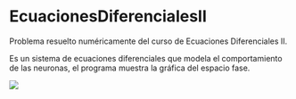 # EcuacionesDiferencialesII

Problema resuelto numéricamente del curso de Ecuaciones Diferenciales II.

Es un sistema de ecuaciones diferenciales que modela el comportamiento de las neuronas, 
el programa muestra la gráfica del espacio fase.

<img src="https://render.githubusercontent.com/render/math?math=e^{i \pi} = -1 v' = w + v - v^{3} / 3">
